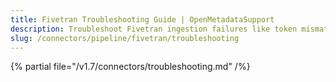 ```yaml
---
title: Fivetran Troubleshooting Guide | OpenMetadataSupport
description: Troubleshoot Fivetran ingestion failures like token mismatch, connector errors, or sync failures.
slug: /connectors/pipeline/fivetran/troubleshooting
---
```


{% partial file="/v1.7/connectors/troubleshooting.md" /%}
